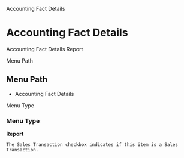 
Accounting Fact Details
# Accounting Fact Details


Accounting Fact Details Report

Menu Path
## Menu Path



- Accounting Fact Details

Menu Type
### Menu Type

**Report**

```
The Sales Transaction checkbox indicates if this item is a Sales Transaction.
```
